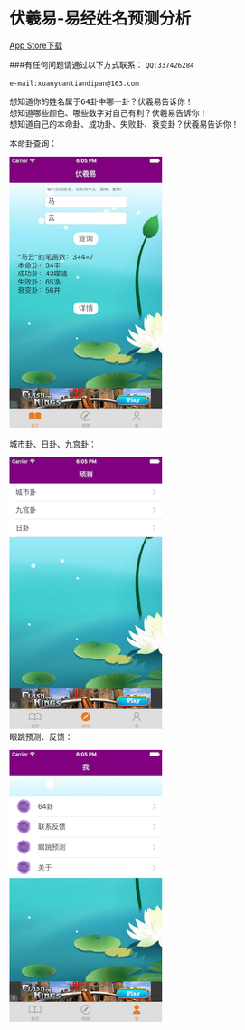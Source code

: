 # 伏羲易-易经姓名预测分析

[App Store下载](https://itunes.apple.com/cn/app/fu-xi-yi-yi-jing-xing-ming/id1099808769?mt=8)

###有任何问题请通过以下方式联系：
``
QQ:337426284     
``

``
e-mail:xuanyuantiandipan@163.com    
``     









<pre>
想知道你的姓名属于64卦中哪一卦？伏羲易告诉你！    
想知道哪些颜色、哪些数字对自己有利？伏羲易告诉你！   
想知道自己的本命卦、成功卦、失败卦、衰变卦？伏羲易告诉你！
</pre>       

本命卦查询：

![image](https://raw.githubusercontent.com/mengzhihoing/json/master/3.png)  




城市卦、日卦、九宫卦：  

![image](https://raw.githubusercontent.com/mengzhihoing/json/master/2.png)   
眼跳预测、反馈： 



![image](https://raw.githubusercontent.com/mengzhihoing/json/master/1.png)